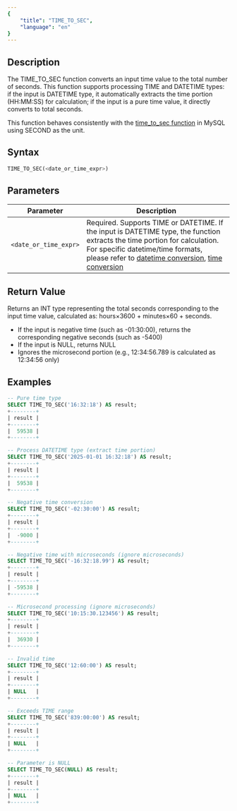 ```yaml
---
{
    "title": "TIME_TO_SEC",
    "language": "en"
}
---
```


## Description

The TIME_TO_SEC function converts an input time value to the total number of seconds. This function supports processing TIME and DATETIME types: if the input is DATETIME type, it automatically extracts the time portion (HH:MM:SS) for calculation; if the input is a pure time value, it directly converts to total seconds.

This function behaves consistently with the [time_to_sec function](https://dev.mysql.com/doc/refman/8.4/en/date-and-time-functions.html#function_time-to-sec) in MySQL using SECOND as the unit.

## Syntax

```sql
TIME_TO_SEC(<date_or_time_expr>)
```

## Parameters

| Parameter             | Description                                                                                                                                                                                                                                                                                                                                                     |
|-----------------------|-----------------------------------------------------------------------------------------------------------------------------------------------------------------------------------------------------------------------------------------------------------------------------------------------------------------------------------------------------------------|
| `<date_or_time_expr>` | Required. Supports TIME or DATETIME. If the input is DATETIME type, the function extracts the time portion for calculation. For specific datetime/time formats, please refer to [datetime conversion](../../../../../current/sql-manual/basic-element/sql-data-types/conversion/datetime-conversion), [time conversion](../../../../../current/sql-manual/basic-element/sql-data-types/conversion/time-conversion) |

## Return Value

Returns an INT type representing the total seconds corresponding to the input time value, calculated as: hours×3600 + minutes×60 + seconds.

- If the input is negative time (such as -01:30:00), returns the corresponding negative seconds (such as -5400)
- If the input is NULL, returns NULL
- Ignores the microsecond portion (e.g., 12:34:56.789 is calculated as 12:34:56 only)

## Examples

```sql
-- Pure time type
SELECT TIME_TO_SEC('16:32:18') AS result;
+--------+
| result |
+--------+
|  59538 |
+--------+

-- Process DATETIME type (extract time portion)
SELECT TIME_TO_SEC('2025-01-01 16:32:18') AS result;
+--------+
| result |
+--------+
|  59538 |
+--------+

-- Negative time conversion
SELECT TIME_TO_SEC('-02:30:00') AS result;
+--------+
| result |
+--------+
|  -9000 |
+--------+

-- Negative time with microseconds (ignore microseconds)
SELECT TIME_TO_SEC('-16:32:18.99') AS result;
+--------+
| result |
+--------+
| -59538 |
+--------+

-- Microsecond processing (ignore microseconds)
SELECT TIME_TO_SEC('10:15:30.123456') AS result;
+--------+
| result |
+--------+
|  36930 |
+--------+

-- Invalid time
SELECT TIME_TO_SEC('12:60:00') AS result;
+--------+
| result |
+--------+
| NULL   |
+--------+

-- Exceeds TIME range
SELECT TIME_TO_SEC('839:00:00') AS result;
+--------+
| result |
+--------+
| NULL   |
+--------+

-- Parameter is NULL
SELECT TIME_TO_SEC(NULL) AS result;
+--------+
| result |
+--------+
| NULL   |
+--------+
```